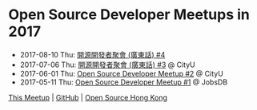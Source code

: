 # Open Source Developer Meetups in 2017

* 2017-08-10 Thu: [開源開發者聚會 (廣東話) #4](08) 
* 2017-07-06 Thu: [開源開發者聚會 (廣東話) #3](07) @ CityU
* 2017-06-01 Thu: [Open Source Developer Meetup #2](06) @ CityU
* 2017-05-11 Thu: [Open Source Developer Meetup #1](05) @ JobsDB

[This Meetup](http://devmeetup.opensource.hk) | [GitHub](https://github.com/opensourcehk/devmeetup/blob/master/2017/README.md) | [Open Source Hong Kong](https://opensource.hk)
